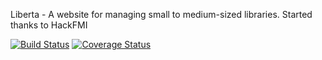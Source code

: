Liberta - A website for managing small to medium-sized libraries. Started thanks to HackFMI

[![Build Status](https://travis-ci.com/ANamelessBand/Liberta.svg?branch=master)](https://travis-ci.com/ANamelessBand/Liberta)
[![Coverage Status](https://coveralls.io/repos/github/ANamelessBand/Liberta/badge.svg?branch=master)](https://coveralls.io/github/ANamelessBand/Liberta?branch=master)
